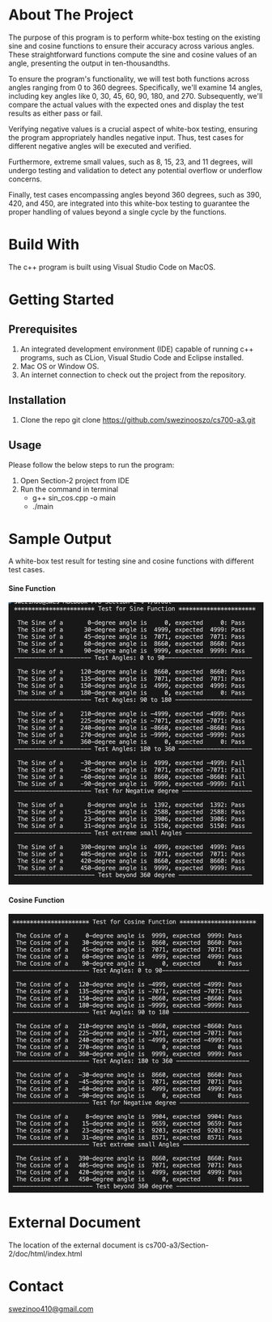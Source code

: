 # About The Project

The purpose of this program is to perform white-box testing on the existing sine and cosine functions to ensure their accuracy across various angles. These straightforward functions compute the sine and cosine values of an angle, presenting the output in ten-thousandths.

To ensure the program's functionality, we will test both functions across angles ranging from 0 to 360 degrees. Specifically, we'll examine 14 angles, including key angles like 0, 30, 45, 60, 90, 180, and 270. Subsequently, we'll compare the actual values with the expected ones and display the test results as either pass or fail.

Verifying negative values is a crucial aspect of white-box testing, ensuring the program appropriately handles negative input. Thus, test cases for different negative angles will be executed and verified.

Furthermore, extreme small values, such as 8, 15, 23, and 11 degrees, will undergo testing and validation to detect any potential overflow or underflow concerns.

Finally, test cases encompassing angles beyond 360 degrees, such as 390, 420, and 450, are integrated into this white-box testing to guarantee the proper handling of values beyond a single cycle by the functions.

# Build With
The c++ program is built using Visual Studio Code on MacOS.

# Getting Started

## Prerequisites 
1. An integrated development environment (IDE) capable of running c++ programs, such as CLion, Visual Studio Code and Eclipse installed.
2. Mac OS or Window OS.
3. An internet connection to check out the project from the repository.

## Installation
1. Clone the repo
    git clone https://github.com/swezinooszo/cs700-a3.git


## Usage
Please follow the below steps to run the program:
 
1. Open Section-2 project from IDE
2. Run the command in terminal 
    - g++ sin_cos.cpp -o main
    - ./main
  
# Sample Output
A white-box test result for testing sine and cosine functions with different test cases.

#### Sine Function

![sine](./Section-2/screenshots/whitebox-test-sine.png)

#### Cosine Function

![cosine](./Section-2/screenshots/whitebox-test-cosine.png)



# External Document
The location of the external document is cs700-a3/Section-2/doc/html/index.html

# Contact
[swezinoo410@gmail.com](mailto:swezinoo410@gmail.com)